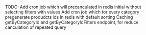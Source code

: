 TODO:
Add cron job which will precanculated in redis initial without selecting filters with values
Add cron job which for every category pregenerate produdcts ids in redis with default sorting
Caching getByCategoryId and  getByCategoryIdFilters endpoint, for reduce canculation of repeated query